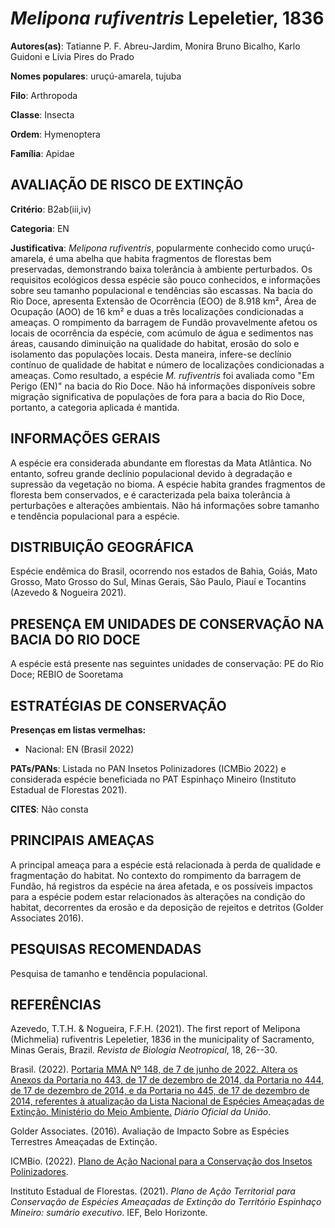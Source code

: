 # *Melipona rufiventris* Lepeletier, 1836

**Autores(as)**: Tatianne P. F. Abreu-Jardim, Monira Bruno Bicalho, Karlo Guidoni e Lívia Pires do Prado

**Nomes populares**: uruçú-amarela, tujuba

**Filo**: Arthropoda

**Classe**: Insecta

**Ordem**: Hymenoptera

**Família**: Apidae

## AVALIAÇÃO DE RISCO DE EXTINÇÃO

**Critério**: B2ab(iii,iv)

**Categoria**: EN

**Justificativa**: *Melipona rufiventris*, popularmente conhecido como uruçú-amarela, é uma abelha que habita fragmentos de florestas bem preservadas, demonstrando baixa tolerância à ambiente perturbados. Os requisitos ecológicos dessa espécie são pouco conhecidos, e informações sobre seu tamanho populacional e tendências são escassas. Na bacia do Rio Doce, apresenta Extensão de Ocorrência (EOO) de 8.918 km², Área de Ocupação (AOO) de 16 km² e duas a três localizações condicionadas a ameaças. O rompimento da barragem de Fundão provavelmente afetou os locais de ocorrência da espécie, com acúmulo de água e sedimentos nas áreas, causando diminuição na qualidade do habitat, erosão do solo e isolamento das populações locais. Desta maneira, infere-se declínio contínuo de qualidade de habitat e número de localizações condicionadas a ameaças. Como resultado, a espécie *M. rufiventris* foi avaliada como "Em Perigo (EN)" na bacia do Rio Doce. Não há
informações disponíveis sobre migração significativa de populações de fora para a bacia do Rio Doce, portanto, a categoria aplicada é mantida.

## INFORMAÇÕES GERAIS

A espécie era considerada abundante em florestas da Mata Atlântica. No entanto, sofreu grande declínio populacional devido à degradação e supressão da vegetação no bioma. A espécie habita grandes fragmentos de floresta bem conservados, e é caracterizada pela baixa tolerância à perturbações e alterações ambientais. Não há informações sobre tamanho e tendência populacional para a espécie.

## DISTRIBUIÇÃO GEOGRÁFICA

Espécie endêmica do Brasil, ocorrendo nos estados de Bahia, Goiás, Mato Grosso, Mato Grosso do Sul, Minas Gerais, São Paulo, Piauí e Tocantins (Azevedo & Nogueira 2021).

## PRESENÇA EM UNIDADES DE CONSERVAÇÃO NA BACIA DO RIO DOCE

A espécie está presente nas seguintes unidades de conservação: PE do Rio Doce; REBIO de Sooretama

## ESTRATÉGIAS DE CONSERVAÇÃO

**Presenças em listas vermelhas:**

-   Nacional: EN (Brasil 2022)

**PATs/PANs**: Listada no PAN Insetos Polinizadores (ICMBio 2022) e considerada espécie beneficiada no PAT Espinhaço Mineiro (Instituto Estadual de Florestas 2021).

**CITES**: Não consta

## PRINCIPAIS AMEAÇAS

A principal ameaça para a espécie está relacionada à perda de qualidade e fragmentação do habitat. No contexto do rompimento da barragem de Fundão, há registros da espécie na área afetada, e os possíveis impactos para a espécie podem estar relacionados às alterações na condição do habitat, decorrentes da erosão e da deposição de rejeitos e detritos (Golder Associates 2016).

## PESQUISAS RECOMENDADAS

Pesquisa de tamanho e tendência populacional.

## REFERÊNCIAS

Azevedo, T.T.H. & Nogueira, F.F.H. (2021). The first report of Melipona (Michmelia) rufiventris Lepeletier, 1836 in the municipality of Sacramento, Minas Gerais, Brazil. *Revista de Biologia Neotropical*, 18, 26--30.

Brasil. (2022). [Portaria MMA Nº 148, de 7 de junho de 2022. Altera os Anexos da Portaria no 443, de 17 de dezembro de 2014, da Portaria no 444, de 17 de dezembro de 2014, e da Portaria no 445, de 17 de dezembro de 2014, referentes à atualização da Lista Nacional de Espécies Ameaçadas de Extinção. Ministério do Meio Ambiente.](https://in.gov.br/en/web/dou/-/portaria-mma-n-148-de-7-de-junho-de-2022-406272733) *Diário Oficial da União*.

Golder Associates. (2016). Avaliação de Impacto Sobre as Espécies Terrestres Ameaçadas de Extinção.

ICMBio. (2022). [Plano de Ação Nacional para a Conservação dos Insetos Polinizadores](https://www.gov.br/icmbio/pt-br/assuntos/biodiversidade/pan/pan-insetos-polinizadores).

Instituto Estadual de Florestas. (2021). *Plano de Ação Territorial para Conservação de Espécies Ameaçadas de Extinção do Território Espinhaço Mineiro: sumário executivo*. IEF, Belo Horizonte.
